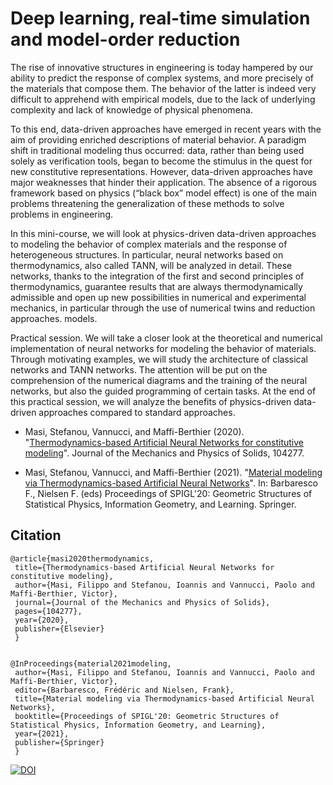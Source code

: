 # Deep learning, real-time simulation and model-order reduction


The rise of innovative structures in engineering is today hampered by our ability to predict the response of complex systems, and more precisely of the materials that compose them. The behavior of the latter is indeed very difficult to apprehend with empirical models, due to the lack of underlying complexity and lack of knowledge of physical phenomena.

To this end, data-driven approaches have emerged in recent years with the aim of providing enriched descriptions of material behavior.
A paradigm shift in traditional modeling thus occurred: data, rather than being used solely as verification tools, began to become the stimulus in the quest for new constitutive representations.
However, data-driven approaches have major weaknesses that hinder their application. The absence of a rigorous framework based on physics (“black box” model effect) is one of the main problems threatening the generalization of these methods to solve problems in engineering.

In this mini-course, we will look at physics-driven data-driven approaches to modeling the behavior of complex materials and the response of heterogeneous structures. In particular, neural networks based on thermodynamics, also called TANN, will be analyzed in detail. These networks, thanks to the integration of the first and second principles of thermodynamics, guarantee results that are always thermodynamically admissible and open up new possibilities in numerical and experimental mechanics, in particular through the use of numerical twins and reduction approaches. models.

Practical session. We will take a closer look at the theoretical and numerical implementation of neural networks for modeling the behavior of materials. Through motivating examples, we will study the architecture of classical networks and TANN networks. The attention will be put on the comprehension of the numerical diagrams and the training of the neural networks, but also the guided programming of certain tasks.
At the end of this practical session, we will analyze the benefits of physics-driven data-driven approaches compared to standard approaches.


  - Masi, Stefanou, Vannucci, and Maffi-Berthier (2020). "[Thermodynamics-based Artificial Neural Networks for constitutive modeling](https://doi.org/10.1016/j.jmps.2020.104277)". Journal of the Mechanics and Physics of Solids, 104277.
  
  - Masi, Stefanou, Vannucci, and Maffi-Berthier (2021). "[Material modeling via Thermodynamics-based Artificial Neural Networks](https://franknielsen.github.io/SPIG-LesHouches2020/Masi-SPIGL2020.pdf)". In: Barbaresco F., Nielsen F. (eds) Proceedings of SPIGL'20: Geometric Structures of Statistical Physics, Information Geometry, and Learning. Springer.



## Citation


    @article{masi2020thermodynamics,
     title={Thermodynamics-based Artificial Neural Networks for constitutive modeling},
     author={Masi, Filippo and Stefanou, Ioannis and Vannucci, Paolo and Maffi-Berthier, Victor},
     journal={Journal of the Mechanics and Physics of Solids},
     pages={104277},
     year={2020},
     publisher={Elsevier}
     }
     
     
    @InProceedings{material2021modeling,
     author={Masi, Filippo and Stefanou, Ioannis and Vannucci, Paolo and Maffi-Berthier, Victor},
     editor={Barbaresco, Frédéric and Nielsen, Frank},
     title={Material modeling via Thermodynamics-based Artificial Neural Networks},
     booktitle={Proceedings of SPIGL'20: Geometric Structures of Statistical Physics, Information Geometry, and Learning},
     year={2021},
     publisher={Springer}
     }

[![DOI](https://zenodo.org/badge/DOI/10.5281/zenodo.4482669.svg)](https://doi.org/10.5281/zenodo.4482669)
